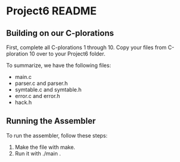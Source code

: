 # Project6 README

## Building on our C-plorations

First, complete all C-plorations 1 through 10. Copy your files from C-ploration 10 over to your Project6 folder.

To summarize, we have the following files:

- main.c
- parser.c and parser.h
- symtable.c and symtable.h
- error.c and error.h
- hack.h

## Running the Assembler
To run the assembler, follow these steps:

1. Make the file with make.
2. Run it with ./main <path to asm file>.